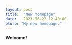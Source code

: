 ```yaml
---
layout: post
title:  "New homepage"
date:   2023-06-22 12:40:00
blurb: "My new homepage."
---
```


**Welcome!**
